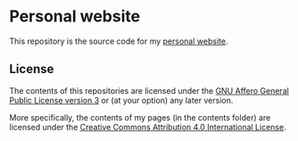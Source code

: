 # Personal website
This repository is the source code for my [personal website](https://obenedito.org).

## License
The contents of this repositories are licensed under the [GNU Affero General Public License version 3](https://www.gnu.org/licenses/agpl-3.0.html) or (at your option) any later version.

More specifically, the contents of my pages (in the contents folder) are licensed under the [Creative Commons Attribution 4.0 International License](https://creativecommons.org/licenses/by/4.0/).
